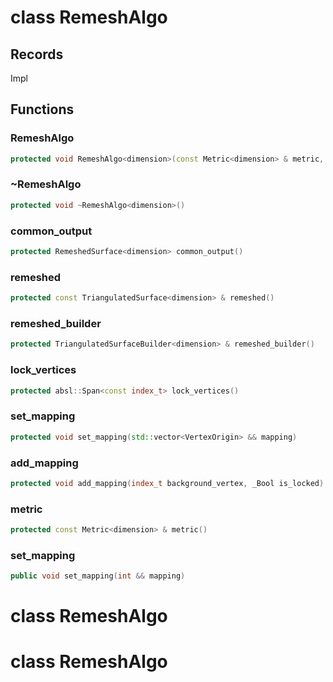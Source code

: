 # class RemeshAlgo


## Records

Impl



## Functions

### RemeshAlgo

```cpp
protected void RemeshAlgo<dimension>(const Metric<dimension> & metric, absl::Span<const index_t> lock_vertices)
```


### ~RemeshAlgo

```cpp
protected void ~RemeshAlgo<dimension>()
```


### common_output

```cpp
protected RemeshedSurface<dimension> common_output()
```


### remeshed

```cpp
protected const TriangulatedSurface<dimension> & remeshed()
```


### remeshed_builder

```cpp
protected TriangulatedSurfaceBuilder<dimension> & remeshed_builder()
```


### lock_vertices

```cpp
protected absl::Span<const index_t> lock_vertices()
```


### set_mapping

```cpp
protected void set_mapping(std::vector<VertexOrigin> && mapping)
```

### add_mapping

```cpp
protected void add_mapping(index_t background_vertex, _Bool is_locked)
```


### metric

```cpp
protected const Metric<dimension> & metric()
```


### set_mapping

```cpp
public void set_mapping(int && mapping)
```




# class RemeshAlgo

# class RemeshAlgo


